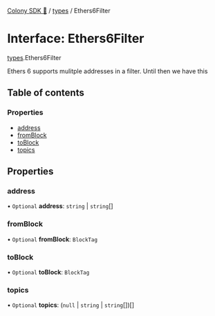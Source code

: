 [Colony SDK 🚀](../README.md) / [types](../modules/types.md) / Ethers6Filter

# Interface: Ethers6Filter

[types](../modules/types.md).Ethers6Filter

Ethers 6 supports mulitple addresses in a filter. Until then we have this

## Table of contents

### Properties

- [address](types.Ethers6Filter.md#address)
- [fromBlock](types.Ethers6Filter.md#fromblock)
- [toBlock](types.Ethers6Filter.md#toblock)
- [topics](types.Ethers6Filter.md#topics)

## Properties

### address

• `Optional` **address**: `string` \| `string`[]

### fromBlock

• `Optional` **fromBlock**: `BlockTag`

### toBlock

• `Optional` **toBlock**: `BlockTag`

### topics

• `Optional` **topics**: (``null`` \| `string` \| `string`[])[]
